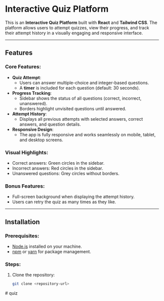 # Interactive Quiz Platform

This is an **Interactive Quiz Platform** built with **React** and **Tailwind CSS**. The platform allows users to attempt quizzes, view their progress, and track their attempt history in a visually engaging and responsive interface.

---

## Features

### Core Features:
- **Quiz Attempt**:
  - Users can answer multiple-choice and integer-based questions.
  - A **timer** is included for each question (default: 30 seconds).
- **Progress Tracking**:
  - Sidebar shows the status of all questions (correct, incorrect, unanswered).
  - Borders highlight unvisited questions until answered.
- **Attempt History**:
  - Displays all previous attempts with selected answers, correct answers, and question details.
- **Responsive Design**:
  - The app is fully responsive and works seamlessly on mobile, tablet, and desktop screens.

### Visual Highlights:
- Correct answers: Green circles in the sidebar.
- Incorrect answers: Red circles in the sidebar.
- Unanswered questions: Grey circles without borders.

### Bonus Features:
- Full-screen background when displaying the attempt history.
- Users can retry the quiz as many times as they like.

---

## Installation

### Prerequisites:
- [Node.js](https://nodejs.org/) installed on your machine.
- [npm](https://www.npmjs.com/) or [yarn](https://yarnpkg.com/) for package management.

### Steps:
1. Clone the repository:
   ```bash
   git clone <repository-url>
#   q u i z  
 